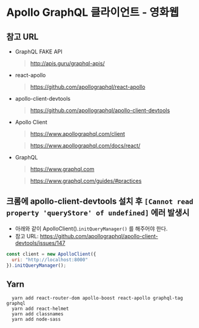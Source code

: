 # Apollo GraphQL 클라이언트 - 영화웹

## 참고 URL

- GraphQL FAKE API

  > http://apis.guru/graphql-apis/

- react-apollo

  > https://github.com/apollographql/react-apollo

- apollo-client-devtools

  > https://github.com/apollographql/apollo-client-devtools

- Apollo Client

  > https://www.apollographql.com/client

  > https://www.apollographql.com/docs/react/

- GraphQL

  > https://www.graphql.com

  > https://www.graphql.com/guides/#practices

## 크롬에 apollo-client-devtools 설치 후 `[Cannot read property 'queryStore' of undefined]` 에러 발생시

- 아래와 같이 ApolloClient().`initQueryManager()` 를 해주어야 한다.
- 참고 URL: https://github.com/apollographql/apollo-client-devtools/issues/147

```js
const client = new ApolloClient({
  uri: "http://localhost:8000"
}).initQueryManager();
```

## Yarn

```
  yarn add react-router-dom apollo-boost react-apollo graphql-tag graphql
  yarn add react-helmet
  yarn add classnames
  yarn add node-sass
```
